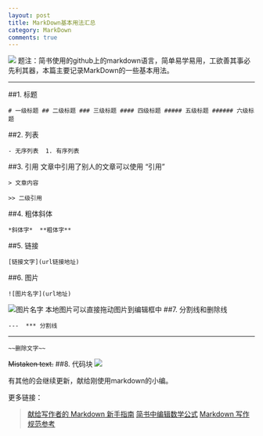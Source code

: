 ```yaml
---
layout: post
title: MarkDown基本用法汇总
category: MarkDown
comments: true
---
```



![](http://upload-images.jianshu.io/upload_images/2926311-3fa0735c959c7173.png?imageMogr2/auto-orient/strip%7CimageView2/2/w/1240)
题注：简书使用的github上的markdown语言，简单易学易用，工欲善其事必先利其器，本篇主要记录MarkDown的一些基本用法。

---
##1. 标题
  ```
  # 一级标题 ## 二级标题 ### 三级标题 #### 四级标题 ##### 五级标题 ###### 六级标题
  ```
##2. 列表
```
- 无序列表  1. 有序列表
```
##3. 引用
 文章中引用了别人的文章可以使用 “引用”
```
> 文章内容
```
```
>> 二级引用
```
##4. 粗体斜体
```
*斜体字*  **粗体字**
```
##5. 链接
```
[链接文字](url链接地址)
```
##6. 图片
```
![图片名字](url地址)
```
![图片名字](http://img3.douban.com/mpic/s1108264.jpg)
本地图片可以直接拖动图片到编辑框中
##7. 分割线和删除线
```
---  *** 分割线  
```
---
```
~~删除文字~~
```
~~Mistaken text.~~
##8. 代码块
![](http://upload-images.jianshu.io/upload_images/2926311-a8d03a6c44babb1c.png?imageMogr2/auto-orient/strip%7CimageView2/2/w/1240)

有其他的会继续更新，献给刚使用markdown的小编。

更多链接：
>[献给写作者的 Markdown 新手指南](http://jianshu.io/p/q81RER)
>[简书中编辑数学公式](http://jianshu.io/p/e8a14ec1c614)
>[Markdown 写作规范参考](http://jianshu.io/p/3bd994e702a7)
